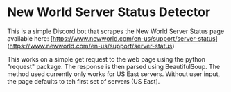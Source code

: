 # New World Server Status Detector

This is a simple Discord bot that scrapes the New World Server Status page available here: [https://www.newworld.com/en-us/support/server-status] (https://www.newworld.com/en-us/support/server-status)

This works on a simple get request to the web page using the python "request" package. The response is then parsed using BeautifulSoup.
The method used currently only works for US East servers. Without user input, the page defaults to teh first set of servers (US East).